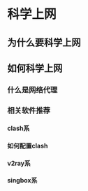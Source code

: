 # 科学上网
## 为什么要科学上网
## 如何科学上网
### 什么是网络代理
### 相关软件推荐
#### clash系
#### 如何配置clash
#### v2ray系
#### singbox系